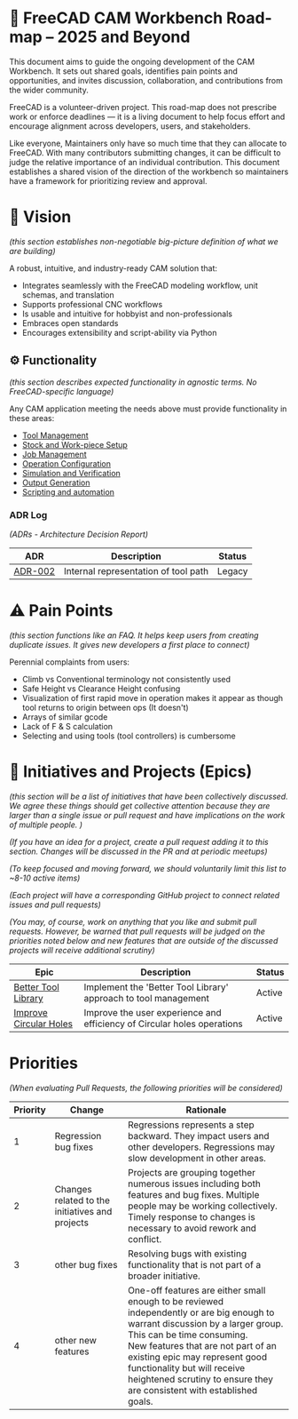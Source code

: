 # 📍 FreeCAD CAM Workbench Road-map – 2025 and Beyond

This document aims to guide the ongoing development of the CAM Workbench. It sets out shared goals, identifies pain points and opportunities, and invites discussion, collaboration, and contributions from the wider community.

FreeCAD is a volunteer-driven project. This road-map does not prescribe work or enforce deadlines — it is a living document to help focus effort and encourage alignment across developers, users, and stakeholders.

Like everyone, Maintainers only have so much time that they can allocate to FreeCAD. With many contributors submitting changes, it can be difficult to judge the relative importance of an individual contribution.  This document establishes a shared vision of the direction of the workbench so maintainers have a framework for prioritizing review and approval.

# 🔭 Vision
*(this section establishes non-negotiable big-picture definition of what we are building)*

A robust, intuitive, and industry-ready CAM solution that:

- Integrates seamlessly with the FreeCAD modeling workflow, unit schemas, and translation
- Supports professional CNC workflows
- Is usable and intuitive for hobbyist and non-professionals
- Embraces open standards
- Encourages extensibility and script-ability via Python

## ⚙️ Functionality
*(this section describes expected functionality in agnostic terms.  No FreeCAD-specific language)*

Any CAM application meeting the needs above must provide functionality in these areas:
- [Tool Management](<./Functionality/Tool Management.md>)
- [Stock and Work-piece Setup](<./Functionality/Stock and Work-piece Setup.md>)
- [Job Management](<./Functionality/Job Management.md>)
- [Operation Configuration](<./Functionality/Operation Configuration.md>)
- [Simulation and Verification](<./Functionality/Simulation and Verification.md>)
- [Output Generation](<./Functionality/Output Generation.md>)
- [Scripting and automation](<./Functionality/Scripting and automation.md>)

### ADR Log

*(ADRs - Architecture Decision Report)*

| ADR                           | Description                                                                                                | Status |
| ----------------------------- | ---------------------------------------------------------------------------------------------------------- | ------ |
| [ADR-002](<./ADR/ADR-002.md>) | Internal representation of tool path                                                                       | Legacy |


# ⚠️ Pain Points
*(this section functions like an FAQ.  It helps keep users from creating duplicate issues.  It gives new developers a first place to connect)*

Perennial complaints from users:

- Climb vs Conventional terminology not consistently used
- Safe Height vs Clearance Height confusing
- Visualization of first rapid move in operation makes it appear as though tool
  returns to origin between ops (It doesn't)
- Arrays of similar gcode
- Lack of F & S calculation
- Selecting and using tools (tool controllers) is cumbersome

# 🚀 Initiatives and Projects (Epics)

*(this section will be a list of initiatives that have been collectively discussed.
We agree these things should get collective attention because they are larger than a single issue or pull request and have implications on the work of multiple people.  )*

*(If you have an idea for a project, create a pull request adding it to this section. Changes will be discussed in the PR and at periodic meetups)*

*(To keep focused and moving forward, we should voluntarily limit this list to ~8-10 active items)*

*(Each project will have a corresponding GitHub project to connect related issues and pull requests)*

*(You may, of course, work on anything that you like and submit pull requests. However, be warned that pull requests will be judged on the priorities noted below and new features that are outside of the discussed projects will receive additional scrutiny)*

| Epic                                                                            | Description                                                             | Status   |
| ------------------------------------------------------------------------------- | -------------------------------------------------------------------     | -------- |
| [Better Tool Library](Epics/Better%20Tool%20Library.md)                         | Implement the 'Better Tool Library' approach to tool management         | Active   |
| [Improve Circular Holes](Epics/Circular%20Holes%20Improvement.md)               | Improve the user experience and efficiency of Circular holes operations | Active   |

# Priorities
*(When evaluating Pull Requests, the following priorities will be considered)*

| Priority | Change                                          | Rationale                                                                                                                                                                                                                                                                                                                                       |
| -------- | ----------------------------------------------- | ----------------------------------------------------------------------------------------------------------------------------------------------------------------------------------------------------------------------------------------------------------------------------------------------------------------------------------------------- |
| 1        | Regression bug fixes                            | Regressions represents a step backward. They impact users and other developers. Regressions may slow development in other areas.                                                                                                                                                                                                                |
| 2        | Changes related to the initiatives and projects | Projects are grouping together numerous issues including both features and bug fixes.  Multiple people may be working collectively.  Timely response to changes is necessary to avoid rework and conflict.                                                                                                                                      |
| 3        | other bug fixes                                 | Resolving bugs with existing functionality that is not part of a broader initiative.                                                                                                                                                                                                                                                            |
| 4        | other new features                              | One-off features are either small enough to be reviewed independently or are big enough to warrant discussion by a larger group.  This can be time consuming.<br>New features that are not part of an existing epic may represent good functionality but will receive heightened scrutiny to ensure they are consistent with established goals. |
